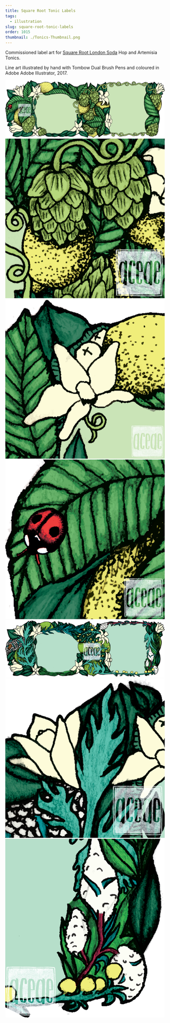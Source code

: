 ```yaml
---
title: Square Root Tonic Labels
tags:
  - illustration
slug: square-root-tonic-labels
order: 1015
thumbnail: ./Tonics-Thumbnail.png
---
```

Commissioned label art for [Square Root London Soda](https://www.squarerootsoda.co.uk/) Hop and Artemisia Tonics.

Line art illustrated by hand with Tombow Dual Brush Pens and coloured in Adobe Adobe Illustrator, 2017.

![](HopT-Full-wm.png)
![](HopT-Detail1-wm.png)
![](HopT-Detail2-wm.png)
![](HopT-Detail3-wm.png)
![](ArtemisiaT-wm.png)
![](ArteT-Detail2-wm.png)
![](ArteT-Detail3-wm.png)
